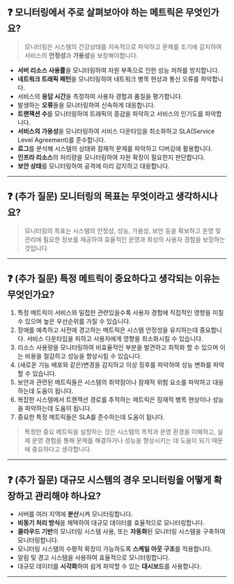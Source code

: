 ## ❓ 모니터링에서 주로 살펴보아야 하는 메트릭은 무엇인가요?

> 모니터링은 시스템의 건강상태를 지속적으로 파악하고 문제를 조기에 감지하여 서비스의 **안정성**과 **가용성**을 보장해야합니다.

- **서버 리소스 사용률**을 모니터링하여 자원 부족으로 인한 성능 저하를 방지합니다.
- **네트워크 트래픽 패턴**을 모니터링하여 네트워크 병목 현상과 통신 오류를 파악합니다.
- 서비스의 **응답 시간**을 측정하여 사용자 경험과 품질을 평가합니다.
- 발생하는 **오류**들을 모니터링하여 신속하게 대응합니다.
- **트랜잭션 수**를 모니터링하여 트래픽의 증감을 파악하고 서비스의 인기도를 파악합니다.
- **서비스의 가용성**을 모니터링하여 서비스 다운타임을 최소화하고 SLA(Service Level Agreement)를 준수합니다.
- **로그**를 분석해 시스템의 상태와 잠재적 문제를 파악하고 디버깅에 활용합니다.
- **인프라 리소스**의 처리량을 모니터링하여 자원 확장이 필요한지 판단합니다.
- **보안 상태**를 모니터링하여 공격에 미리 감지하고 대응합니다.

---

## ❓ (추가 질문) 모니터링의 목표는 무엇이라고 생각하시나요?

> 모니터링의 목표는 시스템의 안정성, 성능, 가용성, 보안 등을 확보하고 운영 및 관리에 필요한 정보를 제공하여 효율적인 운영과 최상의 사용자 경험을 보장하는 것입니다.

---

## ❓ (추가 질문) 특정 메트릭이 중요하다고 생각되는 이유는 무엇인가요?

1. 특정 메트릭이 서비스와 밀접한 관련있을수록 사용자 경험에 직접적인 영향을 미칠 수 있으며 높은 우선순위를 가질 수 있습니다.
2. 장애를 예측하고 사전에 경고하는 메트릭은 시스템 안정성을 유지하는데 중요합니다. 서비스 다운타임을 피하고 사용자에게 영향을 최소화시킬 수 있습니다.
3. 리소스 사용량을 모니터링하여 비효율적인 부분을 발견하고 최적화 할 수 있으며 이는 비용을 절감하고 성능을 향상시킬 수 있습니다.
4. (새로운 기능 배포와 같은)변경을 감지하고 이상 징후를 파악하여 성능 변화를 파악할 수 있습니다.
5. 보안과 관련된 메트릭들은 시스템의 취약점이나 잠재적 위험 요소를 파악하고 대응하는데 도움이 됩니다.
6. 복잡한 시스템에서 트랜잭션 경로를 추적하는 메트릭은 잠재적 병목 현상이나 성능을 파악하는데 도움이 됩니다.
7. 중요한 특정 메트릭들은 SLA를 준수하는데 도움이 됩니다.

> 특정한 중요 메트릭을 설정하는 것은 시스템의 목적과 운영 환경을 이해하고, 실제 운영 경험을 통해 문제를 해결하거나 성능을 향상시키는 데 도움이 되기 때문에 중요하다고 생각합니다.

---

## ❓ (추가 질문) 대규모 시스템의 경우 모니터링을 어떻게 확장하고 관리해야 하나요?

- 서버를 여러 지역에 **분산**시켜 모니터링합니다.
- **비동기 처리 방식**을 채택하여 대규모 데이터를 효율적으로 모니터링합니다.
- **클라우드 기반**의 모니터링 시스템 사용, 또는 **자동화**된 모니터링 시스템을 구축하여 모니터링합니다.
- 모니터링 시스템의 수평적 확장이 가능하도록 **스케일 아웃 구조**를 적용합니다.
- 알림 및 경고 시스템을 사용하여 효율적으로 모니터링합니다.
- 대규모 데이터를 **시각화**하여 쉽게 파악할 수 있는 **대시보드**를 사용합니다.

---